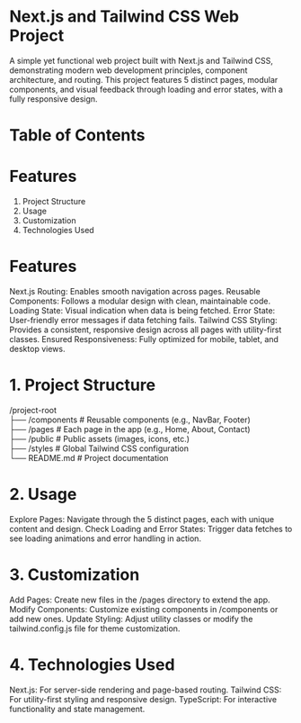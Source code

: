 # Next.js and Tailwind CSS Web Project
A simple yet functional web project built with Next.js and Tailwind CSS, demonstrating modern web development principles, component architecture, and routing. This project features 5 distinct pages, modular components, and visual feedback through loading and error states, with a fully responsive design.

# Table of Contents
# Features
1. Project Structure
2. Usage
3. Customization
4. Technologies Used
# Features
Next.js Routing: Enables smooth navigation across pages.
Reusable Components: Follows a modular design with clean, maintainable code.
Loading State: Visual indication when data is being fetched.
Error State: User-friendly error messages if data fetching fails.
Tailwind CSS Styling: Provides a consistent, responsive design across all pages with utility-first classes.
Ensured Responsiveness: Fully optimized for mobile, tablet, and desktop views.
# 1. Project Structure
/project-root  
├── /components    # Reusable components (e.g., NavBar, Footer)  
├── /pages         # Each page in the app (e.g., Home, About, Contact)  
├── /public        # Public assets (images, icons, etc.)  
├── /styles        # Global Tailwind CSS configuration  
└── README.md      # Project documentation  
# 2. Usage
Explore Pages: Navigate through the 5 distinct pages, each with unique content and design.
Check Loading and Error States: Trigger data fetches to see loading animations and error handling in action.
# 3. Customization
Add Pages: Create new files in the /pages directory to extend the app.
Modify Components: Customize existing components in /components or add new ones.
Update Styling: Adjust utility classes or modify the tailwind.config.js file for theme customization.
# 4. Technologies Used
Next.js: For server-side rendering and page-based routing.
Tailwind CSS: For utility-first styling and responsive design.
TypeScript: For interactive functionality and state management.
